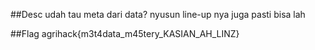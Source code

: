 ##Desc
udah tau meta dari data? nyusun line-up nya juga pasti bisa lah

##Flag
agrihack{m3t4data_m45tery_KASIAN_AH_LINZ}
